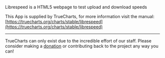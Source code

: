 Librespeed is a HTML5 webpage to test upload and download speeds

This App is supplied by TrueCharts, for more information visit the manual: [https://truecharts.org/charts/stable/librespeed](https://truecharts.org/charts/stable/librespeed)

---

TrueCharts can only exist due to the incredible effort of our staff.
Please consider making a [donation](https://truecharts.org/about/sponsor) or contributing back to the project any way you can!
